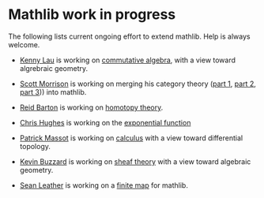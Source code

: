 # Mathlib work in progress

The following lists current ongoing effort to extend mathlib. Help is
always welcome.

* [Kenny Lau](https://github.com/kckennylau) is working on
  [commutative algebra](https://github.com/leanprover/mathlib/pull/37), with a view toward algrebraic geometry.

* [Scott Morrison](https://github.com/semorrison) is working
  on merging his category
  theory ([part 1](https://github.com/semorrison/lean-category-theory-pr), [part 2](https://github.com/semorrison/lean-category-theory), [part 3](https://github.com/semorrison/lean-monoidal-categories))) into
  mathlib.

* [Reid Barton](https://github.com/rwbarton) is working on [homotopy theory](https://github.com/rwbarton/lean-homotopy-theory).  

* [Chris Hughes](https://github.com/dorhinj) is working on the
  [exponential function](https://github.com/dorhinj/mathlib)

* [Patrick Massot](https://github.com/PatrickMassot) is working on
  [calculus](https://github.com/PatrickMassot/lean-differential-topology)
  with a view toward differential topology.

* [Kevin Buzzard](https://github.com/kbuzzard) is working on [sheaf
  theory](https://github.com/kbuzzard/xena/blob/master/xenalib/scheme.lean)
  with a view toward algebraic geometry.

* [Sean Leather](https://github.com/spl) is working on a
  [finite map](https://github.com/spl/lean-finmap) for mathlib.
